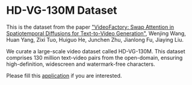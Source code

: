 # HD-VG-130M Dataset

This is the dataset from the paper ["VideoFactory: Swap Attention in Spatiotemporal Diffusions for Text-to-Video Generation"](https://arxiv.org/abs/2305.10874), Wenjing Wang, Huan Yang, Zixi Tuo, Huiguo He, Junchen Zhu, Jianlong Fu, Jiaying Liu.

We curate a large-scale video dataset called HD-VG-130M. This dataset comprises 130 million text-video pairs from the open-domain, ensuring high-definition, widescreen and watermark-free characters.

Please fill this [application](https://github.com/daooshee/HD-VG-130M/blob/main/HDVG%20LICENSE%20AGREEMENT.pdf) if you are interested.
